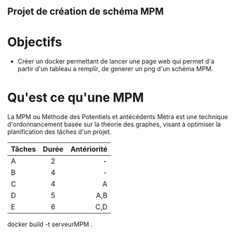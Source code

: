 ## Projet de création de schéma MPM

# Objectifs 

- Créer un docker permettant de lancer une page web qui permet d'a partir d'un tableau a remplir, de generer un png d'un schéma MPM.

# Qu'est ce qu'une MPM 

La MPM ou Méthode des Potentiels et antécédents Métra est une technique d'ordonnancement basée sur la théorie des graphes, visant à optimiser la planification des tâches d'un projet.	


| Tâches | Durée | Antériorité |
|--------------|:-----:|-----------:|
| A	| 2	| -	|
| B	| 4	| - |
| C	| 4	| A	|
| D	| 5	| A,B	|
| E | 6	| C,D |	

docker build -t serveurMPM .
